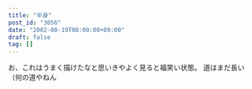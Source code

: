 ```yaml
---
title: "半身"
post_id: "3056"
date: "2002-08-19T00:00:00+09:00"
draft: false
tag: []
---
```



お、これはうまく描けたなと思いきやよく見ると福笑い状態。 道はまだ長い（何の道やねん
